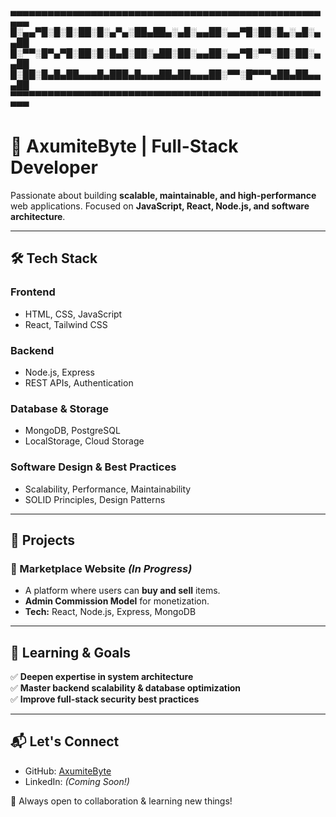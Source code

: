 ▄▄▄▄▄▄▄▄▄▄▄▄▄▄▄▄▄▄▄▄▄▄▄▄▄▄▄▄▄▄▄▄▄▄▄▄▄▄▄▄▄▄▄▄▄▄▄▄▄▄▄▄▄
█░▄▄▀█░█░█░██░█░▄▀▄░██▄██▄░▄█░▄▄██░▄▄▀█░██░█▄░▄█░▄▄██
█░▀▀░█▀▄▀█░██░█░█▄█░██░▄██░██░▄▄██░▄▄▀█░▀▀░██░██░▄▄██
█░██░█▄█▄██▄▄▄█▄███▄█▄▄▄██▄██▄▄▄██░▀▀░█▀▀▀▄██▄██▄▄▄██
▀▀▀▀▀▀▀▀▀▀▀▀▀▀▀▀▀▀▀▀▀▀▀▀▀▀▀▀▀▀▀▀▀▀▀▀▀▀▀▀▀▀▀▀▀▀▀▀▀▀▀▀▀

# 🚀 AxumiteByte | Full-Stack Developer  

Passionate about building **scalable, maintainable, and high-performance** web applications. Focused on **JavaScript, React, Node.js, and software architecture**.  

---

## 🛠️ Tech Stack  

### **Frontend**  
- HTML, CSS, JavaScript  
- React, Tailwind CSS  

### **Backend**  
- Node.js, Express  
- REST APIs, Authentication  

### **Database & Storage**  
- MongoDB, PostgreSQL  
- LocalStorage, Cloud Storage  

### **Software Design & Best Practices**  
- Scalability, Performance, Maintainability  
- SOLID Principles, Design Patterns  

---

## 📌 Projects  

### **🛒 Marketplace Website** *(In Progress)*  
- A platform where users can **buy and sell** items.  
- **Admin Commission Model** for monetization.  
- **Tech:** React, Node.js, Express, MongoDB  

---

## 🎯 Learning & Goals  

✅ **Deepen expertise in system architecture**  
✅ **Master backend scalability & database optimization**  
✅ **Improve full-stack security best practices**  

---

## 📬 Let's Connect  

- GitHub: [AxumiteByte](https://github.com/AxumiteByte)  
- LinkedIn: *(Coming Soon!)*  

🚀 Always open to collaboration & learning new things!  
